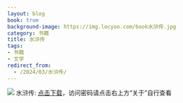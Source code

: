 ```yaml
---
layout: blog
book: true
background-image: https://img.locyoo.com/book水浒传.jpg
category: 书籍
title: 水浒传
tags:
- 书籍
- 文学
redirect_from:
  - /2024/03/水浒传/
---
```

![](https://img.locyoo.com/book水浒传.jpg)
水浒传: <a name = "ref1" href="https://url18.ctfile.com/f/50983618-1334550613-25b231?p=3619">点击下载</a>，访问密码请点击右上方“关于”自行查看